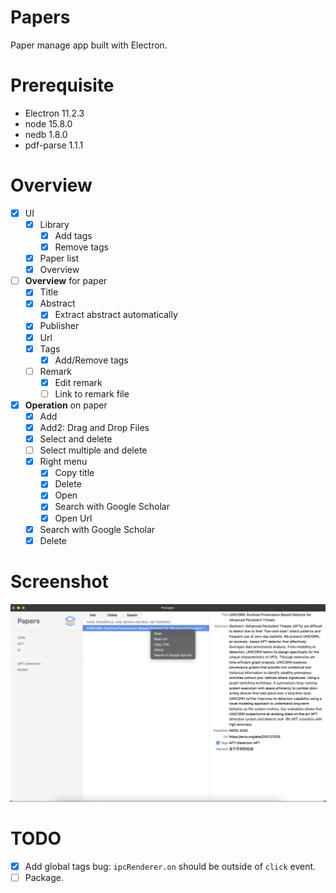 # Papers
Paper manage app built with Electron.

# Prerequisite
- Electron 11.2.3
- node 15.8.0
- nedb 1.8.0
- pdf-parse 1.1.1

# Overview
- [x] UI
  - [x] Library
    - [x] Add tags
    - [x] Remove tags
  - [x] Paper list
  - [x] Overview
- [ ] **Overview** for paper
  - [x] Title
  - [x] Abstract
    - [x] Extract abstract automatically
  - [x] Publisher
  - [x] Url
  - [x] Tags
    - [x] Add/Remove tags
  - [ ] Remark
    - [x] Edit remark
    - [ ] Link to remark file
- [x] **Operation** on paper
  - [x] Add
  - [x] Add2: Drag and Drop Files
  - [x] Select and delete
  - [ ] Select multiple and delete
  - [x] Right menu
    - [x] Copy title
    - [x] Delete
    - [x] Open
    - [x] Search with Google Scholar
    - [x] Open Url
  - [x] Search with Google Scholar
  - [x] Delete

# Screenshot
![demo](demo/demo.png)

# TODO
- [x] Add global tags bug: `ipcRenderer.on` should be outside of `click` event.
- [ ] Package.